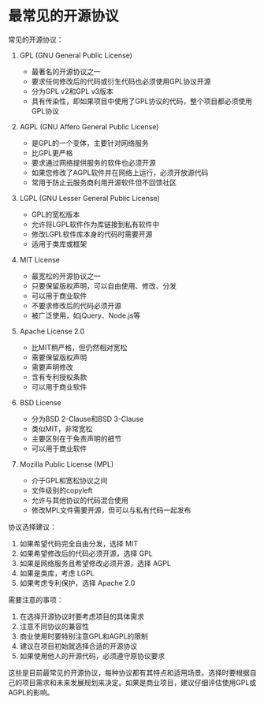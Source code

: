 
# 最常见的开源协议


常见的开源协议：

1. GPL (GNU General Public License)
   - 最著名的开源协议之一
   - 要求任何修改后的代码或衍生代码也必须使用GPL协议开源
   - 分为GPL v2和GPL v3版本
   - 具有传染性，即如果项目中使用了GPL协议的代码，整个项目都必须使用GPL协议

2. AGPL (GNU Affero General Public License)
   - 是GPL的一个变体，主要针对网络服务
   - 比GPL更严格
   - 要求通过网络提供服务的软件也必须开源
   - 如果您修改了AGPL软件并在网络上运行，必须开放源代码
   - 常用于防止云服务商利用开源软件但不回馈社区

3. LGPL (GNU Lesser General Public License)
   - GPL的宽松版本
   - 允许将LGPL软件作为库链接到私有软件中
   - 修改LGPL软件库本身的代码时需要开源
   - 适用于类库或框架

4. MIT License
   - 最宽松的开源协议之一
   - 只要保留版权声明，可以自由使用、修改、分发
   - 可以用于商业软件
   - 不要求修改后的代码必须开源
   - 被广泛使用，如jQuery、Node.js等

5. Apache License 2.0
   - 比MIT稍严格，但仍然相对宽松
   - 需要保留版权声明
   - 需要声明修改
   - 含有专利授权条款
   - 可以用于商业软件

6. BSD License
   - 分为BSD 2-Clause和BSD 3-Clause
   - 类似MIT，非常宽松
   - 主要区别在于免责声明的细节
   - 可以用于商业软件

7. Mozilla Public License (MPL)
   - 介于GPL和宽松协议之间
   - 文件级别的copyleft
   - 允许与其他协议的代码混合使用
   - 修改MPL文件需要开源，但可以与私有代码一起发布

协议选择建议：
1. 如果希望代码完全自由分发，选择 MIT
2. 如果希望修改后的代码必须开源，选择 GPL
3. 如果是网络服务且希望修改必须开源，选择 AGPL
4. 如果是类库，考虑 LGPL
5. 如果考虑专利保护，选择 Apache 2.0

需要注意的事项：
1. 在选择开源协议时要考虑项目的具体需求
2. 注意不同协议的兼容性
3. 商业使用时要特别注意GPL和AGPL的限制
4. 建议在项目初始就选择合适的开源协议
5. 如果使用他人的开源代码，必须遵守原协议要求

这些是目前最常见的开源协议，每种协议都有其特点和适用场景。选择时要根据自己的项目需求和未来发展规划来决定。如果是商业项目，建议仔细评估使用GPL或AGPL的影响。